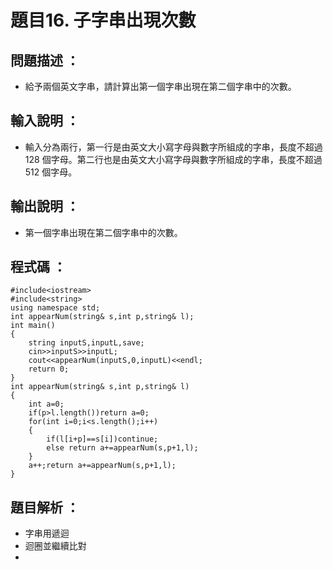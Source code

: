 # 題目16. 子字串出現次數
## 問題描述 ：

* 給予兩個英文字串，請計算出第一個字串出現在第二個字串中的次數。
## 輸入說明 ：

* 輸入分為兩行，第一行是由英文大小寫字母與數字所組成的字串，長度不超過 128 個字母。第二行也是由英文大小寫字母與數字所組成的字串，長度不超過 512 個字母。
## 輸出說明 ：

* 第一個字串出現在第二個字串中的次數。

## 程式碼 ：

    #include<iostream>  
    #include<string>  
    using namespace std;  
    int appearNum(string& s,int p,string& l);  
    int main()  
    {  
        string inputS,inputL,save;  
        cin>>inputS>>inputL;  
        cout<<appearNum(inputS,0,inputL)<<endl;  
        return 0;  
    }  
    int appearNum(string& s,int p,string& l) 
    {  
        int a=0;  
        if(p>l.length())return a=0;  
        for(int i=0;i<s.length();i++)  
        {  
            if(l[i+p]==s[i])continue;   
            else return a+=appearNum(s,p+1,l);   
        }  
        a++;return a+=appearNum(s,p+1,l);  
    }   
## 題目解析 ：
* 字串用遞迴  
* 迴圈並繼續比對
* 
